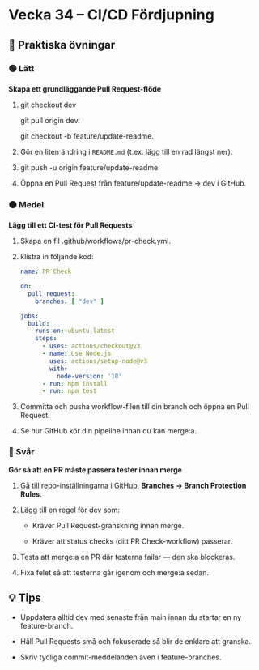 # Vecka 34 – CI/CD Fördjupning

## 🔨 Praktiska övningar

### 🟢 Lätt

**Skapa ett grundläggande Pull Request-flöde**

1.  git checkout dev  

    git pull origin dev. 
    
    git checkout -b feature/update-readme. 
    
2.  Gör en liten ändring i `README.md` (t.ex. lägg till en rad längst ner).
    
3.  git push -u origin feature/update-readme
    
4.  Öppna en Pull Request från feature/update-readme → dev i GitHub.
    

### 🟠 Medel

**Lägg till ett CI-test för Pull Requests**

1.  Skapa en fil .github/workflows/pr-check.yml.
    
2.  klistra in följande kod:
    ```yaml
    name: PR Check

    on:
      pull_request:
        branches: [ "dev" ]

    jobs:
      build:
        runs-on: ubuntu-latest
        steps:
          - uses: actions/checkout@v3
          - name: Use Node.js
            uses: actions/setup-node@v3
            with:
              node-version: '18'
          - run: npm install
          - run: npm test
    ```
    
3.  Committa och pusha workflow-filen till din branch och öppna en Pull Request.
    
4.  Se hur GitHub kör din pipeline innan du kan merge:a.
    

### 🔴 Svår

**Gör så att en PR måste passera tester innan merge**

1.  Gå till repo-inställningarna i GitHub, **Branches → Branch Protection Rules**.
    
2.  Lägg till en regel för dev som:
    
    *   Kräver Pull Request-granskning innan merge.
        
    *   Kräver att status checks (ditt PR Check-workflow) passerar.
        
3.  Testa att merge:a en PR där testerna failar — den ska blockeras.
    
4.  Fixa felet så att testerna går igenom och merge:a sedan.
    

💡 Tips
-------

*   Uppdatera alltid dev med senaste från main innan du startar en ny feature-branch.
    
*   Håll Pull Requests små och fokuserade så blir de enklare att granska.
    
*   Skriv tydliga commit-meddelanden även i feature-branches.